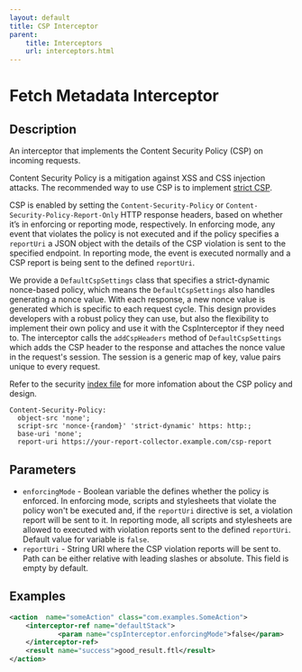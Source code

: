```yaml
---
layout: default
title: CSP Interceptor
parent:
    title: Interceptors
    url: interceptors.html
---
```


# Fetch Metadata Interceptor

## Description

An interceptor that implements the Content Security Policy (CSP) on incoming requests.

Content Security Policy is a mitigation against XSS and CSS injection attacks. The recommended way to use CSP is to implement [strict CSP](https://csp.withgoogle.com/docs/index.html).

CSP is enabled by setting the `Content-Security-Policy` or `Content-Security-Policy-Report-Only` HTTP response headers, based on whether it’s in enforcing or reporting mode, respectively. In enforcing mode, any event that violates the policy is not executed and if the policy specifies  a `reportUri` a JSON object with the details of the CSP violation is sent to the specified endpoint. In reporting mode, the event is executed normally and a CSP report is being sent to the defined `reportUri`.

We provide a `DefaultCspSettings` class that specifies a strict-dynamic nonce-based policy, which means the `DefaultCspSettings` also handles generating a nonce value. With each response, a new nonce value is generated which is specific to each request cycle. This design provides developers with a robust policy they can use, but also the flexibility to implement their own policy and use it with the CspInterceptor if they need to. The interceptor calls the `addCspHeaders` method of `DefaultCspSettings` which adds the CSP header to the response and attaches the nonce value in the request's session. The session is a generic map of key, value pairs unique to every request.

Refer to the security [index file](https://github.com/apache/struts-site/blob/master/source/security/index.md) for more infomation about the CSP policy and design.

```
Content-Security-Policy:
  object-src 'none';
  script-src 'nonce-{random}' 'strict-dynamic' https: http:;
  base-uri 'none';
  report-uri https://your-report-collector.example.com/csp-report
```


## Parameters

- `enforcingMode` - Boolean variable the defines whether the policy is enforced. In enforcing mode, scripts and stylesheets that violate the policy won't be executed and, if the `reportUri` directive is set, a violation report will be sent to it. In reporting mode, all scripts and stylesheets are allowed to executed with violation reports sent to the defined `reportUri`. Default value for variable is `false`.
- `reportUri` - String URI where the CSP violation reports will be sent to. Path can be either relative with leading slashes or absolute. This field is empty by default.

## Examples

```xml
<action  name="someAction" class="com.examples.SomeAction">
    <interceptor-ref name="defaultStack">
            <param name="cspInterceptor.enforcingMode">false</param>
    </interceptor-ref>
    <result name="success">good_result.ftl</result>
</action>
```